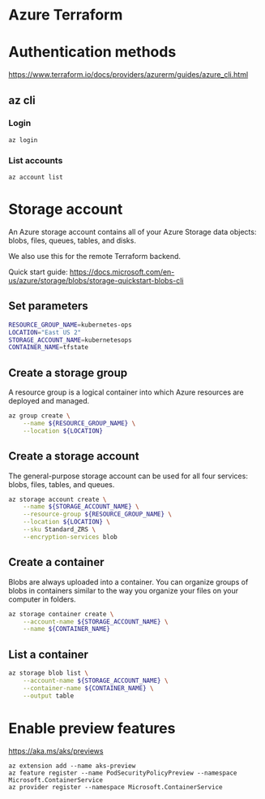 Azure Terraform
================

# Authentication methods

https://www.terraform.io/docs/providers/azurerm/guides/azure_cli.html


## az cli

### Login

```
az login
```

### List accounts

```
az account list
```

# Storage account
An Azure storage account contains all of your Azure Storage data objects: blobs, files, queues, tables, and disks.

We also use this for the remote Terraform backend.

Quick start guide: https://docs.microsoft.com/en-us/azure/storage/blobs/storage-quickstart-blobs-cli

## Set parameters

```bash
RESOURCE_GROUP_NAME=kubernetes-ops
LOCATION="East US 2"
STORAGE_ACCOUNT_NAME=kubernetesops
CONTAINER_NAME=tfstate
```

## Create a storage group
A resource group is a logical container into which Azure resources are deployed and managed.

```bash
az group create \
    --name ${RESOURCE_GROUP_NAME} \
    --location ${LOCATION}
```

## Create a storage account
The general-purpose storage account can be used for all four services: blobs, files, tables, and queues.

```bash
az storage account create \
    --name ${STORAGE_ACCOUNT_NAME} \
    --resource-group ${RESOURCE_GROUP_NAME} \
    --location ${LOCATION} \
    --sku Standard_ZRS \
    --encryption-services blob
```

## Create a container
Blobs are always uploaded into a container. You can organize groups of blobs in containers similar to the way you organize your files on your computer in folders.

```bash
az storage container create \
    --account-name ${STORAGE_ACCOUNT_NAME} \
    --name ${CONTAINER_NAME}
```

## List a container

```bash
az storage blob list \
    --account-name ${STORAGE_ACCOUNT_NAME} \
    --container-name ${CONTAINER_NAME} \
    --output table
```

# Enable preview features

https://aka.ms/aks/previews

```
az extension add --name aks-preview
az feature register --name PodSecurityPolicyPreview --namespace Microsoft.ContainerService
az provider register --namespace Microsoft.ContainerService
```
